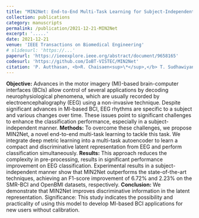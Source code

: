```yaml
---
title: "MIN2Net: End-to-End Multi-Task Learning for Subject-Independent Motor Imagery EEG Classification"
collection: publications
category: manuscripts
permalink: /publication/2021-12-21-MIN2Net
excerpt: '.....'
date: 2021-12-21
venue: 'IEEE Transactions on Biomedical Engineering'
# slidesurl: 'https://...'
paperurl: 'https://ieeexplore.ieee.org/abstract/document/9658165'
codesurl: 'https://github.com/IoBT-VISTEC/MIN2Net'
citation: 'P. Autthasan, <b>R. Chaisaen<sup>\*</sup>,</b> T. Sudhawiyangkul, P. Rangpong, S. Kiatthaveephong, N. Dilokthanakul, G. Bhakdisongkhram, H. Phan, C. Guan, and T. Wilaiprasitporn, &quot;<b>MIN2Net: End-to-End Multi-Task Learning for Subject-Independent Motor Imagery EEG Classification,</b>&quot; in <i>IEEE Transactions on Biomedical Engineering,</i> vol. 69, no. 6, pp. 2105-2118, June 2022.'
---
```

**Objective:** Advances in the motor imagery (MI)-based brain-computer interfaces (BCIs) allow control of several applications by decoding neurophysiological phenomena, which are usually recorded by electroencephalography (EEG) using a non-invasive technique. Despite significant advances in MI-based BCI, EEG rhythms are specific to a subject and various changes over time. These issues point to significant challenges to enhance the classification performance, especially in a subject-independent manner. **Methods:** To overcome these challenges, we propose MIN2Net, a novel end-to-end multi-task learning to tackle this task. We integrate deep metric learning into a multi-task autoencoder to learn a compact and discriminative latent representation from EEG and perform classification simultaneously. **Results:** This approach reduces the complexity in pre-processing, results in significant performance improvement on EEG classification. Experimental results in a subject-independent manner show that MIN2Net outperforms the state-of-the-art techniques, achieving an F1-score improvement of 6.72% and 2.23% on the SMR-BCI and OpenBMI datasets, respectively. **Conclusion:** We demonstrate that MIN2Net improves discriminative information in the latent representation. Significance: This study indicates the possibility and practicality of using this model to develop MI-based BCI applications for new users without calibration.
